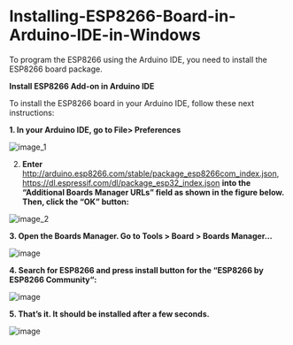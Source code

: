# Installing-ESP8266-Board-in-Arduino-IDE-in-Windows
To program the ESP8266 using the Arduino IDE, you need to install the ESP8266 board package.

**Install ESP8266 Add-on in Arduino IDE**


To install the ESP8266 board in your Arduino IDE, follow these next instructions:

**1. In your Arduino IDE, go to File> Preferences**

![image_1](https://github.com/user-attachments/assets/d3e42ecc-7485-42e4-ab7b-546661b61ac8)

2. **Enter**  
http://arduino.esp8266.com/stable/package_esp8266com_index.json,
https://dl.espressif.com/dl/package_esp32_index.json
**into the “Additional Boards Manager URLs” field as shown in the figure below. Then, click the “OK” button:**

![image_2](https://github.com/user-attachments/assets/b6126a45-78fa-4092-87dc-094b970d5b66)

**3. Open the Boards Manager. Go to Tools > Board > Boards Manager…**

![image](https://github.com/user-attachments/assets/5b3cf2e0-27b5-4530-a724-b9810c8d0e9f)


**4. Search for ESP8266 and press install button for the “ESP8266 by ESP8266 Community“:**

![image](https://github.com/user-attachments/assets/e11d40ee-233f-4caf-9fe8-10d0a01e65db)


**5. That’s it. It should be installed after a few seconds.**

![image](https://github.com/user-attachments/assets/d1cd411e-477b-4375-a9cf-a1cbe1c96622)




